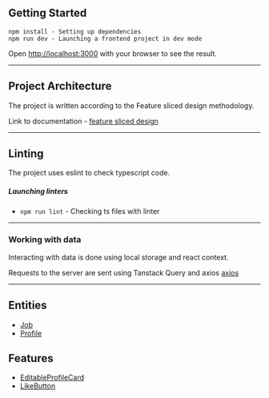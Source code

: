 ## Getting Started

```
npm install - Setting up dependencies
npm run dev - Launching a frontend project in dev mode
```

Open [http://localhost:3000](http://localhost:3000) with your browser to see the result.

---

## Project Architecture

The project is written according to the Feature sliced design methodology.

Link to documentation - [feature sliced design](https://feature-sliced.design/docs/get-started/tutorial)

---

## Linting

The project uses eslint to check typescript code.

##### Launching linters

- `npm run lint` - Checking ts files with linter

---

### Working with data

Interacting with data is done using local storage and react context.

Requests to the server are sent using Tanstack Query and axios [axios](/src/shared/api/api.ts)

---

## Entities

- [Job](/src/entities/Job)
- [Profile](/src/entities/Profile)

## Features

- [EditableProfileCard](/src/features/EditableProfileCard)
- [LikeButton](/src/features/LikeButton)
